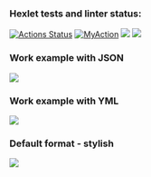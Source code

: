### Hexlet tests and linter status:
[![Actions Status](https://github.com/TuPi4Ok/java-project-71/workflows/hexlet-check/badge.svg)](https://github.com/TuPi4Ok/java-project-71/actions)
[![MyAction](https://github.com/TuPi4Ok/java-project-71/actions/workflows/myAction.yml/badge.svg)](https://github.com/TuPi4Ok/java-project-71/actions/workflows/myAction.yml)
<a href="https://codeclimate.com/github/TuPi4Ok/java-project-71/maintainability"><img src="https://api.codeclimate.com/v1/badges/ae42a9158ffa67d3cbd3/maintainability" /></a>
<a href="https://codeclimate.com/github/TuPi4Ok/java-project-71/test_coverage"><img src="https://api.codeclimate.com/v1/badges/ae42a9158ffa67d3cbd3/test_coverage" /></a>
### Work example with JSON
<a href="https://asciinema.org/a/1cAgL6krTcNki7IBxPk2n7Mbc" target="_blank"><img src="https://asciinema.org/a/1cAgL6krTcNki7IBxPk2n7Mbc.svg" /></a>
### Work example with YML
<a href="https://asciinema.org/a/HOmFvuAt7IQemHYfzfavPQvrV" target="_blank"><img src="https://asciinema.org/a/HOmFvuAt7IQemHYfzfavPQvrV.svg" /></a>
### Default format - stylish
<a href="https://asciinema.org/a/hevH4SUFwY5VmpxG8pdPHQFqd" target="_blank"><img src="https://asciinema.org/a/hevH4SUFwY5VmpxG8pdPHQFqd.svg" /></a>
